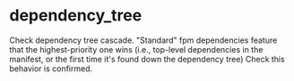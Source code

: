 # dependency_tree
Check dependency tree cascade. "Standard" fpm dependencies feature that the highest-priority one wins
(i.e., top-level dependencies in the manifest, or the first time it's found down the dependency tree)
Check this behavior is confirmed.
